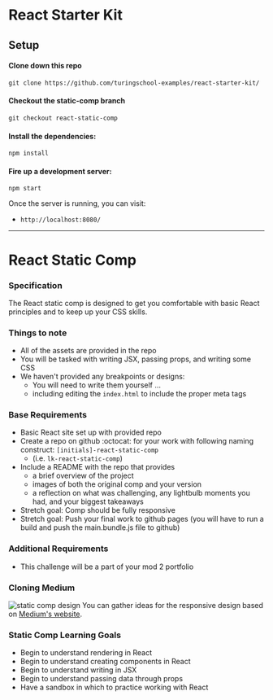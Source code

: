 # React Starter Kit

## Setup

#### Clone down this repo
`git clone https://github.com/turingschool-examples/react-starter-kit/`

#### Checkout the static-comp branch
`git checkout react-static-comp`

#### Install the dependencies:

`npm install`

#### Fire up a development server:

`npm start`

Once the server is running, you can visit:

* `http://localhost:8080/`

--------------------------------

# React Static Comp

### Specification
The React static comp is designed to get you comfortable with basic React principles and to keep up your CSS skills.

### Things to note
- All of the assets are provided in the repo
- You will be tasked with writing JSX, passing props, and writing some CSS
- We haven't provided any breakpoints or designs:
  - You will need to write them yourself ...
  - including editing the `index.html` to include the proper meta tags

### Base Requirements
- Basic React site set up with provided repo
- Create a repo on github :octocat: for your work with following naming construct: `[initials]-react-static-comp`
  - (i.e. `lk-react-static-comp`)
- Include a README with the repo that provides
  * a brief overview of the project
  * images of both the original comp and your version
  * a reflection on what was challenging, any lightbulb moments you had, and your biggest takeaways
- Stretch goal: Comp should be fully responsive
- Stretch goal: Push your final work to github pages (you will have to run a build and push the main.bundle.js file to github)


### Additional Requirements
- This challenge will be a part of your mod 2 portfolio

### Cloning Medium
![static comp design](https://i.imgur.com/8eQr70q.png)
You can gather ideas for the responsive design based on [Medium's website](https://web.archive.org/web/20170911122145/https://medium.com/).

### Static Comp Learning Goals
- Begin to understand rendering in React
- Begin to understand creating components in React
- Begin to understand writing in JSX
- Begin to understand passing data through props
- Have a sandbox in which to practice working with React
